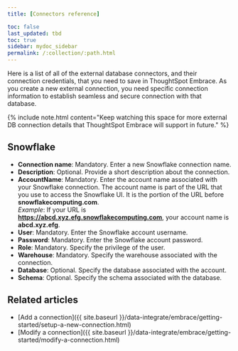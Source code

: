 ```yaml
---
title: [Connectors reference]

toc: false
last_updated: tbd
toc: true
sidebar: mydoc_sidebar
permalink: /:collection/:path.html
---
```


Here is a list of all of the external database connectors, and their connection credentials, that you need to save in ThoughtSpot Embrace. As you create a new external connection, you need specific connection information to establish seamless and secure connection with that database.

{% include note.html content="Keep watching this space for more external DB connection details that ThoughtSpot Embrace will support in future." %}

## Snowflake
 - **Connection name**: Mandatory. Enter a new Snowflake connection name.
 - **Description**: Optional. Provide a short description about the connection.
 - **AccountName**: Mandatory. Enter the account name associated with your Snowflake connection.
The account name is part of the URL that you use to access the Snowflake UI. It is the portion of the URL before **snowflakecomputing.com**.  
  *Example*: If your URL is **https://abcd.xyz.efg.snowflakecomputing.com**, your account name is **abcd.xyz.efg**.
 - **User**: Mandatory. Enter the Snowflake account username.
 - **Password**: Mandatory. Enter the Snowflake account password.
 - **Role**: Mandatory. Specify the privilege of the user.
 - **Warehouse**: Mandatory. Specify the warehouse associated with the connection.
 - **Database**: Optional. Specify the database associated with the account.
 - **Schema**: Optional. Specify the schema associated with the database.

## Related articles
-   [Add a connection]({{ site.baseurl }}/data-integrate/embrace/getting-started/setup-a-new-connection.html)
-   [Modify a connection]({{ site.baseurl }}/data-integrate/embrace/getting-started/modify-a-connection.html)
